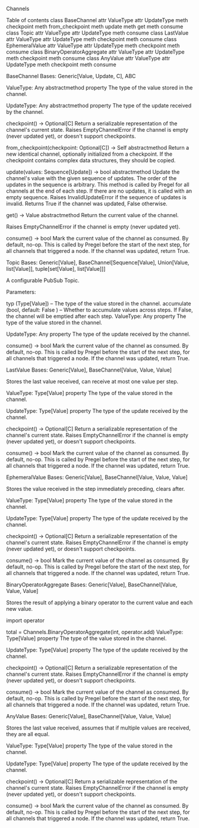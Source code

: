 Channels

Table of contents
 class BaseChannel
 attr ValueType
 attr UpdateType
 meth checkpoint
 meth from_checkpoint
 meth update
 meth get
 meth consume
 class Topic
 attr ValueType
 attr UpdateType
 meth consume
 class LastValue
 attr ValueType
 attr UpdateType
 meth checkpoint
 meth consume
 class EphemeralValue
 attr ValueType
 attr UpdateType
 meth checkpoint
 meth consume
 class BinaryOperatorAggregate
 attr ValueType
 attr UpdateType
 meth checkpoint
 meth consume
 class AnyValue
 attr ValueType
 attr UpdateType
 meth checkpoint
 meth consume


 BaseChannel
Bases: Generic[Value, Update, C], ABC

 ValueType: Any abstractmethod property
The type of the value stored in the channel.

 UpdateType: Any abstractmethod property
The type of the update received by the channel.

 checkpoint() -> Optional[C]
Return a serializable representation of the channel's current state. Raises EmptyChannelError if the channel is empty (never updated yet), or doesn't support checkpoints.

 from_checkpoint(checkpoint: Optional[C]) -> Self abstractmethod
Return a new identical channel, optionally initialized from a checkpoint. If the checkpoint contains complex data structures, they should be copied.

 update(values: Sequence[Update]) -> bool abstractmethod
Update the channel's value with the given sequence of updates. The order of the updates in the sequence is arbitrary. This method is called by Pregel for all channels at the end of each step. If there are no updates, it is called with an empty sequence. Raises InvalidUpdateError if the sequence of updates is invalid. Returns True if the channel was updated, False otherwise.

 get() -> Value abstractmethod
Return the current value of the channel.

Raises EmptyChannelError if the channel is empty (never updated yet).

 consume() -> bool
Mark the current value of the channel as consumed. By default, no-op. This is called by Pregel before the start of the next step, for all channels that triggered a node. If the channel was updated, return True.

 Topic
Bases: Generic[Value], BaseChannel[Sequence[Value], Union[Value, list[Value]], tuple[set[Value], list[Value]]]

A configurable PubSub Topic.

Parameters:

typ (Type[Value]) – The type of the value stored in the channel.
accumulate (bool, default: False ) – Whether to accumulate values across steps. If False, the channel will be emptied after each step.
 ValueType: Any property
The type of the value stored in the channel.

 UpdateType: Any property
The type of the update received by the channel.

 consume() -> bool
Mark the current value of the channel as consumed. By default, no-op. This is called by Pregel before the start of the next step, for all channels that triggered a node. If the channel was updated, return True.

 LastValue
Bases: Generic[Value], BaseChannel[Value, Value, Value]

Stores the last value received, can receive at most one value per step.

 ValueType: Type[Value] property
The type of the value stored in the channel.

 UpdateType: Type[Value] property
The type of the update received by the channel.

 checkpoint() -> Optional[C]
Return a serializable representation of the channel's current state. Raises EmptyChannelError if the channel is empty (never updated yet), or doesn't support checkpoints.

 consume() -> bool
Mark the current value of the channel as consumed. By default, no-op. This is called by Pregel before the start of the next step, for all channels that triggered a node. If the channel was updated, return True.

 EphemeralValue
Bases: Generic[Value], BaseChannel[Value, Value, Value]

Stores the value received in the step immediately preceding, clears after.

 ValueType: Type[Value] property
The type of the value stored in the channel.

 UpdateType: Type[Value] property
The type of the update received by the channel.

 checkpoint() -> Optional[C]
Return a serializable representation of the channel's current state. Raises EmptyChannelError if the channel is empty (never updated yet), or doesn't support checkpoints.

 consume() -> bool
Mark the current value of the channel as consumed. By default, no-op. This is called by Pregel before the start of the next step, for all channels that triggered a node. If the channel was updated, return True.

 BinaryOperatorAggregate
Bases: Generic[Value], BaseChannel[Value, Value, Value]

Stores the result of applying a binary operator to the current value and each new value.


import operator

total = Channels.BinaryOperatorAggregate(int, operator.add)
 ValueType: Type[Value] property
The type of the value stored in the channel.

 UpdateType: Type[Value] property
The type of the update received by the channel.

 checkpoint() -> Optional[C]
Return a serializable representation of the channel's current state. Raises EmptyChannelError if the channel is empty (never updated yet), or doesn't support checkpoints.

 consume() -> bool
Mark the current value of the channel as consumed. By default, no-op. This is called by Pregel before the start of the next step, for all channels that triggered a node. If the channel was updated, return True.

 AnyValue
Bases: Generic[Value], BaseChannel[Value, Value, Value]

Stores the last value received, assumes that if multiple values are received, they are all equal.

 ValueType: Type[Value] property
The type of the value stored in the channel.

 UpdateType: Type[Value] property
The type of the update received by the channel.

 checkpoint() -> Optional[C]
Return a serializable representation of the channel's current state. Raises EmptyChannelError if the channel is empty (never updated yet), or doesn't support checkpoints.

 consume() -> bool
Mark the current value of the channel as consumed. By default, no-op. This is called by Pregel before the start of the next step, for all channels that triggered a node. If the channel was updated, return True.